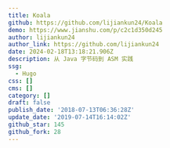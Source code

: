 ```yaml
---
title: Koala
github: https://github.com/lijiankun24/Koala
demo: https://www.jianshu.com/p/c2c1d350d245
author: lijiankun24
author_link: https://github.com/lijiankun24
date: 2024-02-18T13:18:21.906Z
description: 从 Java 字节码到 ASM 实践
ssg:
  - Hugo
css: []
cms: []
category: []
draft: false
publish_date: '2018-07-13T06:36:28Z'
update_date: '2019-07-14T16:14:02Z'
github_star: 145
github_fork: 28
---
```


